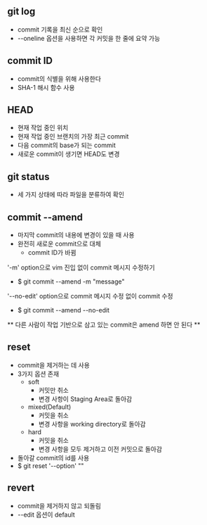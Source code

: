 ## git log
+ commit 기록을 최신 순으로 확인
+ --oneline 옵션을 사용하면 각 커밋을 한 줄에 요약 가능

## commit ID
+ commit의 식별을 위해 사용한다
+ SHA-1 해시 함수 사용

## HEAD
+ 현재 작업 중인 위치
+ 현재 작업 중인 브랜치의 가장 최근 commit
+ 다음 commit의 base가 되는 commit
+ 새로운 commit이 생기면 HEAD도 변경

## git status
+ 세 가지 상태에 따라 파일을 분류하여 확인

## commit --amend
+ 마지막 commit의 내용에 변경이 있을 때 사용
+ 완전히 새로운 commit으로 대체
    + commit ID가 바뀜

'-m' option으로 vim 진입 없이 commit 메시지 수정하기
+ $ git commit --amend -m "message"

'--no-edit' option으로 commit 메시지 수정 없이 commit 수정
+ $ git commit --amend --no-edit

** 다른 사람이 작업 기반으로 삼고 있는 commit은 amend 하면 안 된다 **

## reset
+ commit을 제거하는 데 사용
+ 3가지 옵션 존재
    * soft
        - 커밋만 취소
        - 변경 사항이 Staging Area로 돌아감
    * mixed(Default)
        - 커밋을 취소
        - 변경 사항을 working directory로 돌아감
    * hard
        - 커밋을 취소
        - 변경 사항을 모두 제거하고 이전 커밋으로 돌아감
+ 돌아갈 commit의 id를 사용
+ $ git reset '--option' "<commit id>"

## revert
+ commit을 제거하지 않고 되돌림
+ --edit 옵션이 default